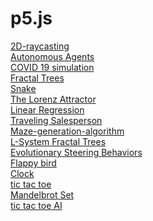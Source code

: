 # p5.js
 <a href="https://zaabta.github.io/p5.js/2D-raycasting">2D-raycasting</a></br>
 <a href="https://zaabta.github.io/p5.js/Autonomous Agents">Autonomous Agents</a></br>
 <a href="https://zaabta.github.io/p5.js/COVID 19 simulation">COVID 19 simulation</a></br>
 <a href="https://zaabta.github.io/p5.js/Fractal Trees Recursive With slider of changing the angle of rotate branch/">Fractal Trees</a></br>
<a href="https://zaabta.github.io/p5.js/snake/">Snake</a></br>
<a href="https://zaabta.github.io/p5.js/The Lorenz Attractor/">The Lorenz Attractor</a></br>
<a href="https://zaabta.github.io/p5.js/Linear Regression/">Linear Regression</a></br>
<a href="https://zaabta.github.io/p5.js/Traveling Salesperson/">Traveling Salesperson</a></br>
<a href="https://zaabta.github.io/p5.js/Maze-generation-algorithm-main/">Maze-generation-algorithm</a></br>
<a href="https://zaabta.github.io/p5.js/L-System Fractal Trees./">L-System Fractal Trees</a></br>
<a href="https://zaabta.github.io/p5.js/Evolutionary Steering Behaviors/">Evolutionary Steering Behaviors</a></br>
<a href="https://zaabta.github.io/p5.js/flappy bird/p5/">Flappy bird</a></br>
<a href="https://zaabta.github.io/p5.js/clock">Clock</a></br>
<a href="https://zaabta.github.io/p5.js/tic_tac_toe">tic tac toe</a></br>
<a href="https://zaabta.github.io/p5.js/Mandelbrot_Set">Mandelbrot Set</a></br>
<a href="https://zaabta.github.io/p5.js/tic_tac_toe_AI">tic tac toe AI</a></br>
